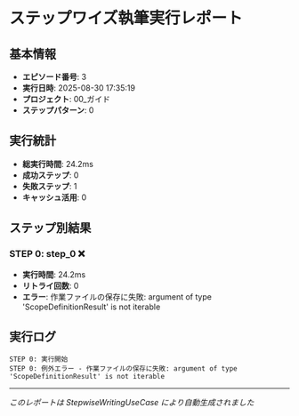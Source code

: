 # ステップワイズ執筆実行レポート

## 基本情報
- **エピソード番号**: 3
- **実行日時**: 2025-08-30 17:35:19
- **プロジェクト**: 00_ガイド
- **ステップパターン**: 0

## 実行統計
- **総実行時間**: 24.2ms
- **成功ステップ**: 0
- **失敗ステップ**: 1
- **キャッシュ活用**: 0

## ステップ別結果

### STEP 0: step_0 ❌

- **実行時間**: 24.2ms
- **リトライ回数**: 0
- **エラー**: 作業ファイルの保存に失敗: argument of type 'ScopeDefinitionResult' is not iterable

## 実行ログ

```
STEP 0: 実行開始
STEP 0: 例外エラー - 作業ファイルの保存に失敗: argument of type 'ScopeDefinitionResult' is not iterable
```

---
*このレポートは StepwiseWritingUseCase により自動生成されました*
